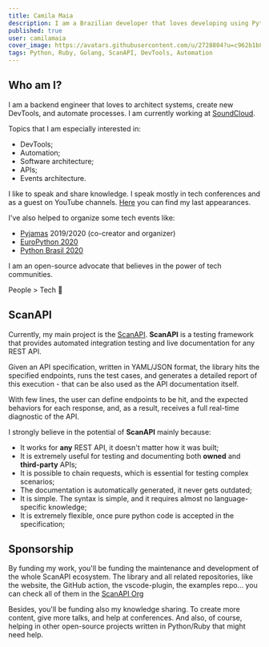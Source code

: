 ```yaml
---
title: Camila Maia
description: I am a Brazilian developer that loves developing using Python and Ruby. I am a Backend Engineer. I am an open-source advocate that believes in the power of tech communities. I like to speak and share knowledge. Creator of ScanAPI.
published: true
user: camilamaia
cover_image: https://avatars.githubusercontent.com/u/2728804?u=c962b1b828658f10f8dc1825b1283dabb2470f13&v=4
tags: Python, Ruby, Golang, ScanAPI, DevTools, Automation
---
```


## Who am I?
I am a backend engineer that loves to architect systems, create new DevTools, and automate processes. I am currently working at [SoundCloud](https://soundcloud.com).

Topics that I am especially interested in: 
- DevTools;
- Automation;
- Software architecture;
- APIs;
- Events architecture.

I like to speak and share knowledge. I speak mostly in tech conferences and as a guest on YouTube channels. [Here](https://www.cmaiacd.com/appearances/) you can find my last appearances.

I've also helped to organize some tech events like:

- [Pyjamas](https://pyjamas.live) 2019/2020 (co-creator and organizer)
- [EuroPython 2020](https://ep2020.europython.eu)
- [Python Brasil 2020](https://2020.pythonbrasil.org.br)

I am an open-source advocate that believes in the power of tech communities. 

People > Tech 💜

## ScanAPI

Currently, my main project is the [ScanAPI](https://scanapi.dev). **ScanAPI** is a testing framework that provides automated integration testing and live documentation for any REST API.  

Given an API specification, written in YAML/JSON format, the library hits the specified endpoints, runs the test cases, and generates a detailed report of this execution - that can be also used as the API documentation itself. 

With few lines, the user can define endpoints to be hit, and the expected behaviors for each response, and, as a result, receives a full real-time diagnostic of the API.

I strongly believe in the potential of **ScanAPI** mainly because:
- It works for **any** REST API, it doesn't matter how it was built;
- It is extremely useful for testing and documenting both **owned** and **third-party** APIs;
- It is possible to chain requests, which is essential for testing complex scenarios;
- The documentation is automatically generated, it never gets outdated;
- It is simple. The syntax is simple, and it requires almost no language-specific knowledge;
- It is extremely flexible, once pure python code is accepted in the specification;

## Sponsorship

By funding my work, you'll be funding the maintenance and development of the whole ScanAPI ecosystem. The library and all related repositories, like the website, the GitHub action, the vscode-plugin, the examples repo... you can check all of them in the [ScanAPI Org](https://github.com/scanapi)

Besides, you'll be funding also my knowledge sharing. To create more content, give more talks, and help at conferences. And also, of course, helping in other open-source projects written in Python/Ruby that might need help.
